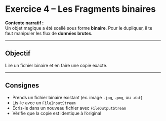 # Exercice 4 – Les Fragments binaires

**Contexte narratif :**  
Un objet magique a été scellé sous forme **binaire**. Pour le dupliquer, il te faut manipuler les flux de **données brutes**.

---

## Objectif

Lire un fichier binaire et en faire une copie exacte.

---

## Consignes

- Prends un fichier binaire existant (ex. image `.jpg`, `.png`, ou `.dat`)
- Lis-le avec un `FileInputStream`
- Écris-le dans un nouveau fichier avec `FileOutputStream`
- Vérifie que la copie est identique à l’original

